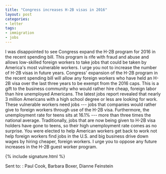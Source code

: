 ```yaml
---
title: "Congress increases H-2B visas in 2016"
layout: post
categories:
- letter
tags:
- immigration
- jobs
---
```


I was disappointed to see Congress expand the H-2B program for 2016 in the recent spending bill. This program is rife with fraud and abuse and allows low-skilled foreign workers to take jobs that could be taken by America's most vulnerable workers. I urge you not to increase the number of H-2B visas in future years. Congress' expansion of the H-2B program in the recent spending bill will allow any foreign workers who have held an H-2B visa over the last three years to be exempt from the 2016 caps. This is a gift to the business community who would rather hire cheap, foreign labor than hire unemployed Americans. The latest jobs report revealed that nearly 3 million Americans with a high school degree or less are looking for work. These vulnerable workers need jobs --- jobs that companies would rather give to foreign workers through use of the H-2B visa. Furthermore, the unemployment rate for teens sits at 16.1% --- more than three times the national average. Traditionally, jobs that are now being given to H-2B visa holders have gone to teens, so their high unemployment rate comes as no surprise. You were elected to help American workers get back to work not help foreign workers find jobs in the U.S. and big business drive down wages by hiring cheaper, foreign workers. I urge you to oppose any future increases in the H-2B guest worker program.

{% include signature.html %}

Sent to:
: Paul Cook, Barbara Boxer, Dianne Feinstein
